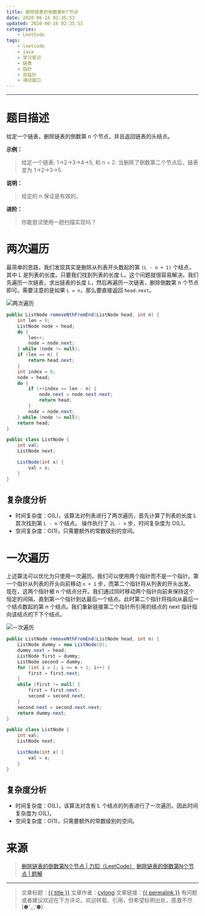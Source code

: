 ```yaml
---
title: 删除链表的倒数第N个节点
date: 2020-06-16 02:35:53
updated: 2020-06-16 02:35:53
categories:
    - LeetCode
tags:
    - leetcode
    - java
    - 学习笔记
    - 链表
    - 指针
    - 双指针
    - 滑动窗口
---
```

---

# 题目描述

给定一个链表，删除链表的倒数第 n 个节点，并且返回链表的头结点。

**示例：**
> 给定一个链表: 1->2->3->4->5, 和 n = 2.
> 当删除了倒数第二个节点后，链表变为 1->2->3->5.

**说明：**
> 给定的 n 保证是有效的。

**进阶：**
> 你能尝试使用一趟扫描实现吗？

<!-- more -->

# 两次遍历

最简单的思路，我们发现其实是删除从列表开头数起的第 `(L - n + 1)` 个结点，其中 L 是列表的长度。只要我们找到列表的长度 L，这个问题就很容易解决。我们先遍历一次链表，求出链表的长度 L，然后再遍历一次链表，删除倒数第 n 个节点即可。需要注意的是如果 `L = n`，那么要直接返回 `head.next`。

![两次遍历](两次遍历.png)

```java
public ListNode removeNthFromEnd(ListNode head, int n) {
    int len = 0;
    ListNode node = head;
    do {
        len++;
        node = node.next;
    } while (node != null);
    if (len == n) {
        return head.next;
    }
    int index = 0;
    node = head;
    do {
        if (++index == len - n) {
            node.next = node.next.next;
            return head;
        }
        node = node.next;
    } while (node != null);
    return head;
}

public class ListNode {
    int val;
    ListNode next;

    ListNode(int x) {
        val = x;
    }
}
```

## 复杂度分析

* 时间复杂度：O(L)，该算法对列表进行了两次遍历，首先计算了列表的长度 L 其次找到第 `L - n` 个结点。 操作执行了 `2L - n` 步，时间复杂度为 O(L)。
* 空间复杂度：O(1)，只需要额外的常数级别的空间。

# 一次遍历

上述算法可以优化为只使用一次遍历。我们可以使用两个指针而不是一个指针。第一个指针从列表的开头向前移动 `n + 1` 步，而第二个指针将从列表的开头出发。现在，这两个指针被 n 个结点分开。我们通过同时移动两个指针向前来保持这个恒定的间隔，直到第一个指针到达最后一个结点。此时第二个指针将指向从最后一个结点数起的第 n 个结点。我们重新链接第二个指针所引用的结点的 next 指针指向该结点的下下个结点。

![一次遍历](一次遍历.png)

```java
public ListNode removeNthFromEnd(ListNode head, int n) {
    ListNode dummy = new ListNode(0);
    dummy.next = head;
    ListNode first = dummy;
    ListNode second = dummy;
    for (int i = 1; i <= n + 1; i++) {
        first = first.next;
    }
    while (first != null) {
        first = first.next;
        second = second.next;
    }
    second.next = second.next.next;
    return dummy.next;
}

public class ListNode {
    int val;
    ListNode next;

    ListNode(int x) {
        val = x;
    }
}
```


## 复杂度分析

* 时间复杂度：O(L)，该算法对含有 L 个结点的列表进行了一次遍历。因此时间复杂度为 O(L)。
* 空间复杂度：O(1)，只需要额外的常数级别的空间。

# 来源
> [删除链表的倒数第N个节点 | 力扣（LeetCode）][1]
> [删除链表的倒数第N个节点 | 题解][2]

---

> 文章标题：<a href='{{ permalink }}' title='{{ title }}' >{{ title }}</a>
> 文章作者：[cylong](http://www.cylong.com/about/ "cylong")
> 文章链接：<a href='{{ permalink }}' title='{{ title }}' >{{ permalink }}</a>
> 有问题或者建议欢迎在下方评论。欢迎转载、引用，但希望标明出处，感激不尽(●'◡'●)

[1]: https://leetcode-cn.com/problems/remove-nth-node-from-end-of-list/ "删除链表的倒数第N个节点 | 力扣（LeetCode）"
[2]: https://leetcode-cn.com/problems/remove-nth-node-from-end-of-list/solution/shan-chu-lian-biao-de-dao-shu-di-nge-jie-dian-by-l/ "删除链表的倒数第N个节点 | 题解"
